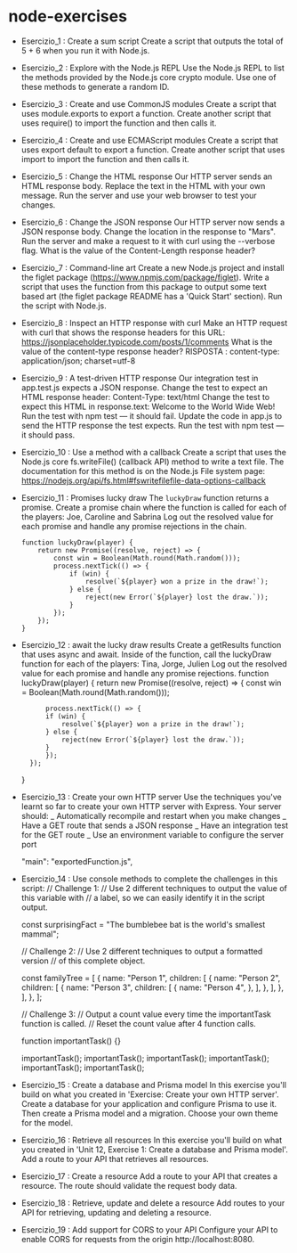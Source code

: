 # node-exercises
- Esercizio_1 : Create a sum script
    Create a script that outputs the total of 5 + 6 when you run it with Node.js.
- Esercizio_2 : Explore with the Node.js REPL
    Use the Node.js REPL to list the methods provided by the Node.js core crypto module. Use one of these methods to generate a random ID.
- Esercizio_3 : Create and use CommonJS modules
    Create a script that uses module.exports to export a function.
    Create another script that uses require() to import the function and then calls it.
- Esercizio_4 : Create and use ECMAScript modules
    Create a script that uses export default to export a function.
    Create another script that uses import to import the function and then calls it.
- Esercizio_5 : Change the HTML response
    Our HTTP server sends an HTML response body.
    Replace the text in the HTML with your own message. Run the server and use your web browser to test your changes.
- Esercizio_6 : Change the JSON response
    Our HTTP server now sends a JSON response body.
    Change the location in the response to "Mars". Run the server and make a request to it with curl using the --verbose flag. What is the value of the Content-Length response header?
- Esercizio_7 : Command-line art
    Create a new Node.js project and install the figlet package (https://www.npmjs.com/package/figlet). Write a script that uses the function from this package to output some text based art (the figlet package README has a 'Quick Start' section). Run the script with Node.js.
- Esercizio_8 : Inspect an HTTP response with curl
    Make an HTTP request with curl that shows the response headers for this URL: https://jsonplaceholder.typicode.com/posts/1/comments
    What is the value of the content-type response header? 
    RISPOSTA : content-type: application/json; charset=utf-8
- Esercizio_9 : A test-driven HTTP response
    Our integration test in app.test.js expects a JSON response.
    Change the test to expect an HTML response header: Content-Type: text/html
    Change the test to expect this HTML in response.text:
    Welcome to the World Wide Web!
    Run the test with npm test — it should fail.
    Update the code in app.js to send the HTTP response the test expects.
    Run the test with npm test — it should pass.
- Esercizio_10 : Use a method with a callback
    Create a script that uses the Node.js core fs.writeFile() (callback API) method to write a text file. The documentation for this method is on the Node.js File system page:
    https://nodejs.org/api/fs.html#fswritefilefile-data-options-callback
- Esercizio_11 : Promises lucky draw
    The `luckyDraw` function returns a promise. Create a promise chain where the function is called for each of the players: Joe, Caroline and Sabrina
    Log out the resolved value for each promise and handle any promise rejections in the chain.
    ```
    function luckyDraw(player) {
        return new Promise((resolve, reject) => {
            const win = Boolean(Math.round(Math.random()));
            process.nextTick(() => {
                if (win) {
                    resolve(`${player} won a prize in the draw!`);
                } else {
                    reject(new Error(`${player} lost the draw.`));
                }
            });
        });
    }
    ```
- Esercizio_12 : await the lucky draw results
    Create a getResults function that uses async and await. Inside of the function, call the luckyDraw function for each of the players: Tina, Jorge, Julien
    Log out the resolved value for each promise and handle any promise rejections.
    function luckyDraw(player) {
        return new Promise((resolve, reject) => {
            const win = Boolean(Math.round(Math.random()));

            process.nextTick(() => {
            if (win) {
                resolve(`${player} won a prize in the draw!`);
            } else {
                reject(new Error(`${player} lost the draw.`));
            }
            });
        });
    }
- Esercizio_13 : Create your own HTTP server
    Use the techniques you've learnt so far to create your own HTTP server with Express. Your server should:
    _ Automatically recompile and restart when you make changes
    _ Have a GET route that sends a JSON response
    _ Have an integration test for the GET route
    _ Use an environment variable to configure the server port

    "main": "exportedFunction.js",
- Esercizio_14 : Use console methods to complete the challenges in this script:
    // Challenge 1:
    // Use 2 different techniques to output the value of this variable with
    // a label, so we can easily identify it in the script output.

    const surprisingFact = "The bumblebee bat is the world's smallest mammal";

    // Challenge 2:
    // Use 2 different techniques to output a formatted version
    // of this complete object.

    const familyTree = [
    {
        name: "Person 1",
        children: [
        {
            name: "Person 2",
            children: [
            {
                name: "Person 3",
                children: [
                {
                    name: "Person 4",
                },
                ],
            },
            ],
        },
        ],
    },
    ];

    // Challenge 3:
    // Output a count value every time the importantTask function is called.
    // Reset the count value after 4 function calls.

    function importantTask() {}

    importantTask();
    importantTask();
    importantTask();
    importantTask();
    importantTask();
    importantTask();
- Esercizio_15 : Create a database and Prisma model
    In this exercise you'll build on what you created in 'Exercise: Create your own HTTP server'.
    Create a database for your application and configure Prisma to use it. Then create a Prisma model and a migration. Choose your own theme for the model.
- Esercizio_16 : Retrieve all resources
    In this exercise you'll build on what you created in 'Unit 12, Exercise 1: Create a database and Prisma model'.
    Add a route to your API that retrieves all resources.
- Esercizio_17 : Create a resource
    Add a route to your API that creates a resource. The route should validate the request body data.
- Esercizio_18 : Retrieve, update and delete a resource
    Add routes to your API for retrieving, updating and deleting a resource.
- Esercizio_19 : Add support for CORS to your API
    Configure your API to enable CORS for requests from the origin http://localhost:8080.